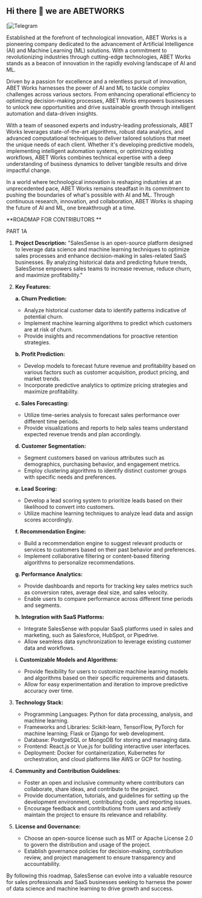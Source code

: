 ## Hi there 👋 we are ABETWORKS

[![Telegram](https://https://t.me/abetworks)



Established at the forefront of technological innovation, ABET Works is a pioneering company dedicated to the advancement of Artificial Intelligence (AI) and Machine Learning (ML) solutions. With a commitment to revolutionizing industries through cutting-edge technologies, ABET Works stands as a beacon of innovation in the rapidly evolving landscape of AI and ML.

Driven by a passion for excellence and a relentless pursuit of innovation, ABET Works harnesses the power of AI and ML to tackle complex challenges across various sectors. From enhancing operational efficiency to optimizing decision-making processes, ABET Works empowers businesses to unlock new opportunities and drive sustainable growth through intelligent automation and data-driven insights.

With a team of seasoned experts and industry-leading professionals, ABET Works leverages state-of-the-art algorithms, robust data analytics, and advanced computational techniques to deliver tailored solutions that meet the unique needs of each client. Whether it's developing predictive models, implementing intelligent automation systems, or optimizing existing workflows, ABET Works combines technical expertise with a deep understanding of business dynamics to deliver tangible results and drive impactful change.

In a world where technological innovation is reshaping industries at an unprecedented pace, ABET Works remains steadfast in its commitment to pushing the boundaries of what's possible with AI and ML. Through continuous research, innovation, and collaboration, ABET Works is shaping the future of AI and ML, one breakthrough at a time.


<!--

**Here are some ideas to get you started:**

🙋‍♀️ A short introduction - what is your organization all about?
🌈 Contribution guidelines - how can the community get involved?
👩‍💻 Useful resources - where can the community find your docs? Is there anything else the community should know?
🍿 Fun facts - what does your team eat for breakfast?
🧙 Remember, you can do mighty things with the power of [Markdown](https://docs.github.com/github/writing-on-github/getting-started-with-writing-and-formatting-on-github/basic-writing-and-formatting-syntax)
-->
**ROADMAP FOR CONTRIBUTORS **

PART 1A

1. **Project Description:**
   "SalesSense is an open-source platform designed to leverage data science and machine learning techniques to optimize sales processes and enhance decision-making in sales-related SaaS businesses. By analyzing historical data and predicting future trends, SalesSense empowers sales teams to increase revenue, reduce churn, and maximize profitability."

2. **Key Features:**

   **a. Churn Prediction:**
      - Analyze historical customer data to identify patterns indicative of potential churn.
      - Implement machine learning algorithms to predict which customers are at risk of churn.
      - Provide insights and recommendations for proactive retention strategies.

   **b. Profit Prediction:**
      - Develop models to forecast future revenue and profitability based on various factors such as customer acquisition, product pricing, and market trends.
      - Incorporate predictive analytics to optimize pricing strategies and maximize profitability.

   **c. Sales Forecasting:**
      - Utilize time-series analysis to forecast sales performance over different time periods.
      - Provide visualizations and reports to help sales teams understand expected revenue trends and plan accordingly.

   **d. Customer Segmentation:**
      - Segment customers based on various attributes such as demographics, purchasing behavior, and engagement metrics.
      - Employ clustering algorithms to identify distinct customer groups with specific needs and preferences.

   **e. Lead Scoring:**
      - Develop a lead scoring system to prioritize leads based on their likelihood to convert into customers.
      - Utilize machine learning techniques to analyze lead data and assign scores accordingly.

   **f. Recommendation Engine:**
      - Build a recommendation engine to suggest relevant products or services to customers based on their past behavior and preferences.
      - Implement collaborative filtering or content-based filtering algorithms to personalize recommendations.

   **g. Performance Analytics:**
      - Provide dashboards and reports for tracking key sales metrics such as conversion rates, average deal size, and sales velocity.
      - Enable users to compare performance across different time periods and segments.

   **h. Integration with SaaS Platforms:**
      - Integrate SalesSense with popular SaaS platforms used in sales and marketing, such as Salesforce, HubSpot, or Pipedrive.
      - Allow seamless data synchronization to leverage existing customer data and workflows.

   **i. Customizable Models and Algorithms:**
      - Provide flexibility for users to customize machine learning models and algorithms based on their specific requirements and datasets.
      - Allow for easy experimentation and iteration to improve predictive accuracy over time.

3. **Technology Stack:**
   - Programming Languages: Python for data processing, analysis, and machine learning.
   - Frameworks and Libraries: Scikit-learn, TensorFlow, PyTorch for machine learning; Flask or Django for web development.
   - Database: PostgreSQL or MongoDB for storing and managing data.
   - Frontend: React.js or Vue.js for building interactive user interfaces.
   - Deployment: Docker for containerization, Kubernetes for orchestration, and cloud platforms like AWS or GCP for hosting.

4. **Community and Contribution Guidelines:**
   - Foster an open and inclusive community where contributors can collaborate, share ideas, and contribute to the project.
   - Provide documentation, tutorials, and guidelines for setting up the development environment, contributing code, and reporting issues.
   - Encourage feedback and contributions from users and actively maintain the project to ensure its relevance and reliability.

5. **License and Governance:**
   - Choose an open-source license such as MIT or Apache License 2.0 to govern the distribution and usage of the project.
   - Establish governance policies for decision-making, contribution review, and project management to ensure transparency and accountability.

By following this roadmap, SalesSense can evolve into a valuable resource for sales professionals and SaaS businesses seeking to harness the power of data science and machine learning to drive growth and success.
